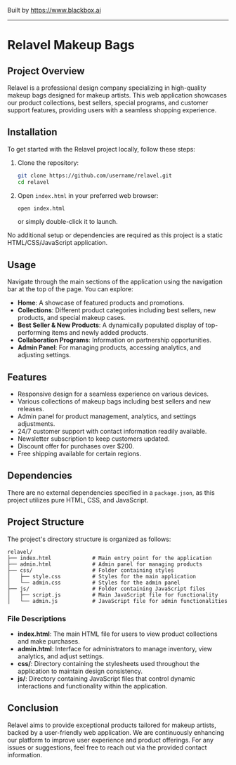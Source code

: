 
Built by https://www.blackbox.ai

---

# Relavel Makeup Bags

## Project Overview
Relavel is a professional design company specializing in high-quality makeup bags designed for makeup artists. This web application showcases our product collections, best sellers, special programs, and customer support features, providing users with a seamless shopping experience.

## Installation
To get started with the Relavel project locally, follow these steps:

1. Clone the repository:
   ```bash
   git clone https://github.com/username/relavel.git
   cd relavel
   ```

2. Open `index.html` in your preferred web browser:
   ```bash
   open index.html 
   ```
   or simply double-click it to launch.

No additional setup or dependencies are required as this project is a static HTML/CSS/JavaScript application.

## Usage
Navigate through the main sections of the application using the navigation bar at the top of the page. You can explore:
- **Home**: A showcase of featured products and promotions.
- **Collections**: Different product categories including best sellers, new products, and special makeup cases.
- **Best Seller & New Products**: A dynamically populated display of top-performing items and newly added products.
- **Collaboration Programs**: Information on partnership opportunities.
- **Admin Panel**: For managing products, accessing analytics, and adjusting settings.

## Features
- Responsive design for a seamless experience on various devices.
- Various collections of makeup bags including best sellers and new releases.
- Admin panel for product management, analytics, and settings adjustments.
- 24/7 customer support with contact information readily available.
- Newsletter subscription to keep customers updated.
- Discount offer for purchases over $200.
- Free shipping available for certain regions.

## Dependencies
There are no external dependencies specified in a `package.json`, as this project utilizes pure HTML, CSS, and JavaScript.

## Project Structure
The project's directory structure is organized as follows:
```
relavel/
├── index.html             # Main entry point for the application
├── admin.html             # Admin panel for managing products
├── css/                   # Folder containing styles
│   ├── style.css          # Styles for the main application
│   └── admin.css          # Styles for the admin panel
├── js/                    # Folder containing JavaScript files
│   ├── script.js          # Main JavaScript file for functionality
│   └── admin.js           # JavaScript file for admin functionalities
```

### File Descriptions
- **index.html**: The main HTML file for users to view product collections and make purchases.
- **admin.html**: Interface for administrators to manage inventory, view analytics, and adjust settings.
- **css/**: Directory containing the stylesheets used throughout the application to maintain design consistency.
- **js/**: Directory containing JavaScript files that control dynamic interactions and functionality within the application.

## Conclusion
Relavel aims to provide exceptional products tailored for makeup artists, backed by a user-friendly web application. We are continuously enhancing our platform to improve user experience and product offerings. For any issues or suggestions, feel free to reach out via the provided contact information.